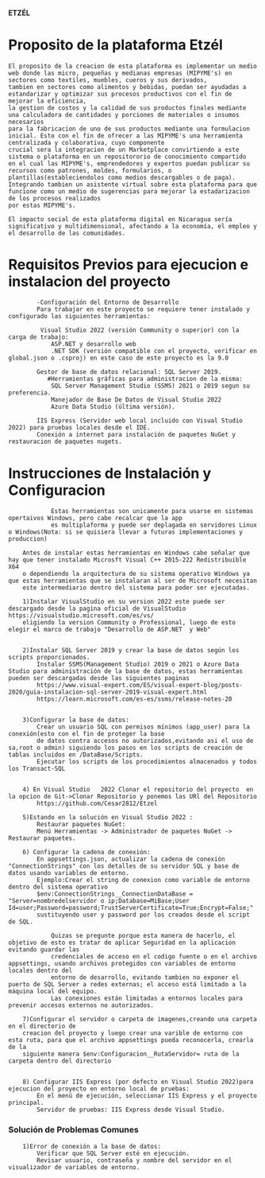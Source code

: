 ####                                                                       ETZÉL

# Proposito de la plataforma Etzél
    El proposito de la creacion de esta plataforma es implementar un medio web donde las micro, pequeñas y medianas empresas (MIPYME's) en sectores como textiles, muebles, cueros y sus derivados,
    tambien en sectores como alimentos y bebidas, puedan ser ayudadas a estandarizar y optimizar sus procesos productivos con el fin de mejorar la eficiencia,
    la gestion de costos y la calidad de sus productos finales mediante una calculadora de cantidades y porciones de materiales o insumos necesarios
    para la fabricacion de uno de sus productos mediante una formulacion inicial. Esto con el fin de ofrecer a las MIPYME's una herramienta centralizada y colaborativa, cuyo componente
    crucial sera la integracion de un Marketplace convirtiendo a este sistema o plataforma en un repositororio de conocimiento compartido
    en el cual las MIPYME's, emprendedores y expertos puedan publicar su recursos como patrones, moldes, formularios, o plantillas(estableciendolos como medios descargables o de paga).
    Integrando tambien un asistente virtual sobre esta plataforma para que funcione como un medio de sugerencias para mejorar la estadarizacion de los procesos realizados
    por estas MIPYME's.

    El impacto social de esta plataforma digital en Nicaragua sería significativo y multidimensional, afectando a la economía, el empleo y el desarrollo de las comunidades.


#  Requisitos Previos para ejecucion e instalacion del proyecto
            -Configuración del Entorno de Desarrollo
            Para trabajar en este proyecto se requiere tener instalado y configurado las siguientes herramientas:

             Visual Studio 2022 (versión Community o superior) con la carga de trabajo:
                ASP.NET y desarrollo web
                .NET SDK (versión compatible con el proyecto, verificar en global.json o .csproj) en este caso de este proyecto es la 9.0

            Gestor de base de datos relacional: SQL Server 2019.
               #Herramientas gráficas para administracion de la misma:
                SQL Server Management Studio (SSMS) 2021 o 2019 segun su preferencia.
                Manejador de Base De Datos de Visual Studio 2022
                Azure Data Studio (última versión).

            IIS Express (Servidor web local incluido con Visual Studio 2022) para pruebas locales desde el IDE.
            Conexión a internet para instalación de paquetes NuGet y restauracion de paquetes nugets.

#       Instrucciones de Instalación y Configuracion
                Estas herramientas son unicamente para usarse en sistemas opertaivos Windows, pero cabe recalcar que la app
                es multiplaforma y puede ser deplagada en servidores Linux o Windows(Nota: si se quisiera llevar a futuras implementaciones y produccion)
        
        Antes de instalar estas herramientas en Windows cabe señalar que hay que tener instalado Microsft Visual C++ 2015-222 Redistribuible X64 
        o dependiendo la arquitectura de su sistema operativo Windows ya que estas herramientas que se instalaran al ser de Microsoft necesitan
        este intermediario dentro del sistema para poder ser ejecutadas.

        1)Instalar VisualStudio en su version 2022 este puede ser descargado desde la pagina oficial de VisualStudio https://visualstudio.microsoft.com/es/vs/  
        eligiendo la version Community o Professional, luego de esto elegir el marco de trabajo "Desarrollo de ASP.NET  y Web"
        

        2)Instalar SQL Server 2019 y crear la base de datos según los scripts proporcionados.
            Instalar SSMS(Management Studio) 2019 o 2021 o Azure Data Studio para administración de la base de datos, estas herramientas pueden ser descargadas desde las siguientes paginas
            https://www.visual-expert.com/ES/visual-expert-blog/posts-2020/guia-instalacion-sql-server-2019-visual-expert.html
            https://learn.microsoft.com/es-es/ssms/release-notes-20

           
        3)Configurar la base de datos:
            Crear un usuario SQL con permisos mínimos (app_user) para la conexión(esto con el fin de proteger la base 
            de datos contra accesos no autorizados,evitando asi el uso de sa,root o admin) siguiendo los pasos en los scripts de creación de tablas incluidos en /DataBase/Scripts.
            Ejecutar los scripts de los procedimientos almacenados y todos los Transact-SQL


        4) En Visual Studio   2022 Clonar el repositorio del proyecto  en la opcion de Git->Clonar Repositorio y ponemos las URl del Repositorio
            https://github.com/Cesar2812/Etzel

        5)Estando en la solución en Visual Studio 2022 :
            Restaurar paquetes NuGet:
            Menú Herramientas -> Administrador de paquetes NuGet -> Restaurar paquetes.
      
        6) Configurar la cadena de conexión:
            En appsettings.json, actualizar la cadena de conexión "ConnectionStrings" con los detalles de su servidor SQL y base de datos usando variables de entorno.
            Ejemplo:Crear el string de conexion como variable de entorno dentro del sistema operativo 
            $env:ConnectionStrings__ConnectionDataBase = "Server=nombredelservidor o ip;Database=MiBase;User Id=user;Password=password;TrustServerCertificate=True;Encrypt=False;"
            sustituyendo user y password por los creados desde el script de SQL.

                Quizas se pregunte porque esta manera de hacerlo, el objetivo de esto es tratar de aplicar Seguridad en la aplicacion evitando guardar las 
                credenciales de acceso en el codigo fuente o en el archivo appsettings, usando archivos protegidos con variables de entorno locales dentro del
                entorno de desarrollo, evitando tambien no exponer el puerto de SQL Server a redes externas; el acceso está limitado a la máquina local del equipo.
                Las conexiones están limitadas a entornos locales para prevenir accesos externos no autorizados.

        7)Configurar el servidor o carpeta de imagenes,creando una carpeta en el directorio de
        creacion del proyecto y luego crear una varible de entorno con esta ruta, para que el archivo appsettings pueda reconocerla, crearla de la 
        siguiente manera $env:Configuracion__RutaServidor= ruta de la carpeta dentro del directorio


        8) Configurar IIS Express (por defecto en Visual Studio 2022)para ejecucion del proyecto en entorno local de pruebas:
            En el menú de ejecución, seleccionar IIS Express y el proyecto principal.
            Servidor de pruebas: IIS Express desde Visual Studio.


   ### Solución de Problemas Comunes
        1)Error de conexión a la base de datos:
            Verificar que SQL Server esté en ejecución.
            Revisar usuario, contraseña y nombre del servidor en el visualizador de variables de entorno.
        
   